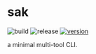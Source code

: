 # sak

![build](https://github.com/iwaltgen/sak/workflows/build/badge.svg)
![release](https://github.com/iwaltgen/sak/workflows/release/badge.svg)
[![version](https://img.shields.io/badge/version-v0.0.7-blue.svg)](https://github.com/iwaltgen/sak/releases/latest)

a minimal multi-tool CLI.

